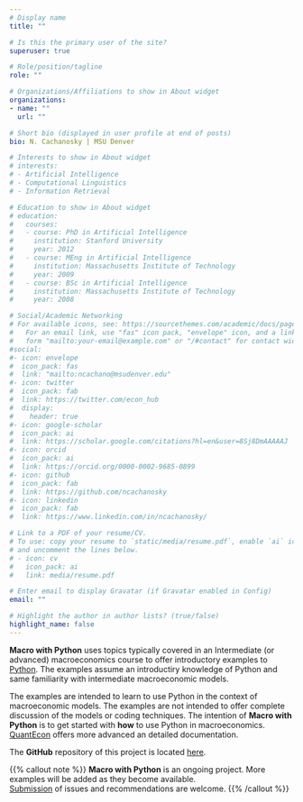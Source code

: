 ```yaml
---
# Display name
title: ""

# Is this the primary user of the site?
superuser: true

# Role/position/tagline
role: ""

# Organizations/Affiliations to show in About widget
organizations:
- name: ""
  url: ""

# Short bio (displayed in user profile at end of posts)
bio: N. Cachanosky | MSU Denver

# Interests to show in About widget
# interests:
# - Artificial Intelligence
# - Computational Linguistics
# - Information Retrieval

# Education to show in About widget
# education:
#   courses:
#   - course: PhD in Artificial Intelligence
#     institution: Stanford University
#     year: 2012
#   - course: MEng in Artificial Intelligence
#     institution: Massachusetts Institute of Technology
#     year: 2009
#   - course: BSc in Artificial Intelligence
#     institution: Massachusetts Institute of Technology
#     year: 2008

# Social/Academic Networking
# For available icons, see: https://sourcethemes.com/academic/docs/page-builder/#icons
#   For an email link, use "fas" icon pack, "envelope" icon, and a link in the
#   form "mailto:your-email@example.com" or "/#contact" for contact widget.
#social:
#- icon: envelope
#  icon_pack: fas
#  link: "mailto:ncachano@msudenver.edu"
#- icon: twitter
#  icon_pack: fab
#  link: https://twitter.com/econ_hub
#  display:
#    header: true
#- icon: google-scholar
#  icon_pack: ai
#  link: https://scholar.google.com/citations?hl=en&user=8Sj8DmAAAAAJ
#- icon: orcid
#  icon_pack: ai
#  link: https://orcid.org/0000-0002-9685-0899
#- icon: github
#  icon_pack: fab
#  link: https://github.com/ncachanosky
#- icon: linkedin
#  icon_pack: fab
#  link: https://www.linkedin.com/in/ncachanosky/

# Link to a PDF of your resume/CV.
# To use: copy your resume to `static/media/resume.pdf`, enable `ai` icons in `params.toml`, 
# and uncomment the lines below.
# - icon: cv
#   icon_pack: ai
#   link: media/resume.pdf

# Enter email to display Gravatar (if Gravatar enabled in Config)
email: ""

# Highlight the author in author lists? (true/false)
highlight_name: false
---
```


**Macro with Python** uses topics typically covered in an Intermediate (or advanced) macroeconomics course to offer introductory examples to [Python](https://www.python.org/). The examples assume an introductiry knowledge of Python and same familiarity with intermediate macroeconomic models.

The examples are intended to learn to use Python in the context of macroeconomic models. The examples are not intended to offer complete discussion of the models or coding techniques. The intention of **Macro with Python** is to get started with **how** to use Python in macroeconomics. [QuantEcon](https://quantecon.org/) offers more advanced an detailed documentation.

The **GitHub** repository of this project is located [here](https://github.com/ncachanosky/Macro-with-Python).

{{% callout note %}}
**Macro with Python** is an ongoing project. More examples will be added as they become available.  
[Submission](https://github.com/ncachanosky/Macro-with-Python/issues) of issues and recommendations are welcome.
{{% /callout %}}